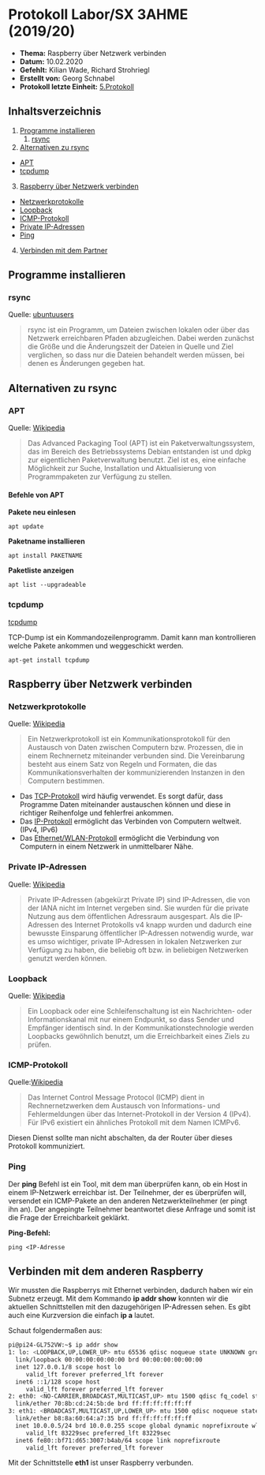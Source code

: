 # Protokoll Labor/SX 3AHME (2019/20)

* **Thema:** Raspberry über Netzwerk verbinden
* **Datum:** 10.02.2020
* **Gefehlt:** Kilian Wade, Richard Strohriegl
* **Erstellt von:** Georg Schnabel
* **Protokoll letzte Einheit:** [5.Protokoll](protokoll_2020-02-03_snagem17.md)

## Inhaltsverzeichnis
1. [Programme installieren](#programme-installieren)
   1. [rsync](https://wiki.ubuntuusers.de/rsync/)
2.  [Alternativen zu rsync](#alternativen-zu-rsync)
  * [APT](https://de.wikipedia.org/wiki/Advanced_Packaging_Tool)
  * [tcpdump](https://wiki.ubuntuusers.de/tcpdump/)
3. [Raspberry über Netzwerk verbinden](#raspberry-über-netzwerk-verbinden)
  * [Netzwerkprotokolle](https://de.wikipedia.org/wiki/Netzwerkprotokoll)
  * [Loopback](https://de.wikipedia.org/wiki/Loopback)
  * [ICMP-Protokoll](https://de.wikipedia.org/wiki/Internet_Control_Message_Protocol)
  * [Private IP-Adressen](https://de.wikipedia.org/wiki/Private_IP-Adresse)
  * [Ping](https://de.wikipedia.org/wiki/Ping_(Datenübertragung))
4. [Verbinden mit dem Partner](#verbinden-mit-dem-anderen-raspberry)
  
 ## Programme installieren
 ### rsync
 Quelle: [ubuntuusers](https://wiki.ubuntuusers.de/rsync/)
> rsync ist ein Programm, um Dateien zwischen lokalen oder über das Netzwerk erreichbaren Pfaden abzugleichen. Dabei werden zunächst die Größe und die Änderungszeit der Dateien in Quelle und Ziel verglichen, so dass nur die Dateien behandelt werden müssen, bei denen es Änderungen gegeben hat.
 
## Alternativen zu rsync
### APT
Quelle: [Wikipedia](https://de.wikipedia.org/wiki/Advanced_Packaging_Tool)
> Das Advanced Packaging Tool (APT) ist ein Paketverwaltungssystem, das im Bereich des Betriebssystems Debian entstanden ist und dpkg zur eigentlichen Paketverwaltung benutzt. Ziel ist es, eine einfache Möglichkeit zur Suche, Installation und Aktualisierung von Programmpaketen zur Verfügung zu stellen.

#### Befehle von APT
**Pakete neu einlesen**
```
apt update
```
**Paketname installieren**
```
apt install PAKETNAME
```
**Paketliste anzeigen**
```
apt list --upgradeable
```

### tcpdump

[tcpdump](https://wiki.ubuntuusers.de/tcpdump/)

TCP-Dump ist ein Kommandozeilenprogramm. Damit kann man kontrollieren welche Pakete ankommen und weggeschickt werden.
```
apt-get install tcpdump
```

  ## Raspberry über Netzwerk verbinden
  
  ### Netzwerkprotokolle
  Quelle: [Wikipedia](https://de.wikipedia.org/wiki/Netzwerkprotokoll)
  > Ein Netzwerkprotokoll ist ein Kommunikationsprotokoll für den Austausch von Daten zwischen Computern bzw. Prozessen, die in einem Rechnernetz miteinander verbunden sind. Die Vereinbarung besteht aus einem Satz von Regeln und Formaten, die das Kommunikationsverhalten der kommunizierenden Instanzen in den Computern bestimmen. 
  
  * Das [TCP-Protokoll](https://de.wikipedia.org/wiki/Transmission_Control_Protocol) wird häufig verwendet. Es sorgt dafür, dass Programme Daten miteinander austauschen können und diese in richtiger Reihenfolge und fehlerfrei ankommen. 
  * Das [IP-Protokoll](https://de.wikipedia.org/wiki/Internet_Protocol) ermöglicht das Verbinden von Computern weltweit.(IPv4, IPv6)
  * Das [Ethernet/WLAN-Protokoll](https://de.wikipedia.org/wiki/Ethernet) ermöglicht die Verbindung von Computern in einem Netzwerk in unmittelbarer Nähe.
  
   ### Private IP-Adressen
 Quelle: [Wikipedia](https://de.wikipedia.org/wiki/Private_IP-Adresse)
 > Private IP-Adressen (abgekürzt Private IP) sind IP-Adressen, die von der IANA nicht im Internet vergeben sind. Sie wurden für die private Nutzung aus dem öffentlichen Adressraum ausgespart. Als die IP-Adressen des Internet Protokolls v4 knapp wurden und dadurch eine bewusste Einsparung öffentlicher IP-Adressen notwendig wurde, war es umso wichtiger, private IP-Adressen in lokalen Netzwerken zur Verfügung zu haben, die beliebig oft bzw. in beliebigen Netzwerken genutzt werden können.
  
  ### Loopback
  Quelle: [Wikipedia](https://de.wikipedia.org/wiki/Loopback)
  > Ein Loopback oder eine Schleifenschaltung ist ein Nachrichten- oder Informationskanal mit nur einem Endpunkt, so dass Sender und Empfänger identisch sind. 
In der Kommunikationstechnologie werden Loopbacks gewöhnlich benutzt, um die Erreichbarkeit eines Ziels zu prüfen.

### ICMP-Protokoll

Quelle:[Wikipedia](https://de.wikipedia.org/wiki/Internet_Control_Message_Protocol)
> Das Internet Control Message Protocol (ICMP) dient in Rechnernetzwerken dem Austausch von Informations- und Fehlermeldungen über das Internet-Protokoll in der Version 4 (IPv4). Für IPv6 existiert ein ähnliches Protokoll mit dem Namen ICMPv6. 

Diesen Dienst sollte man nicht abschalten, da der Router über dieses Protokoll kommuniziert.

 ### Ping
 Der **ping** Befehl ist ein Tool, mit dem man überprüfen kann, ob ein Host in einem IP-Netzwerk erreichbar ist. Der Teilnehmer, der es überprüfen will,  versendet ein ICMP-Pakete an den anderen Netzwerkteilnehmer (er pingt ihn an). Der angepingte Teilnehmer beantwortet diese Anfrage und somit ist die Frage der Erreichbarkeit geklärkt.
 
 **Ping-Befehl:**
 ```
 ping <IP-Adresse
 ```
 
 ## Verbinden mit dem anderen Raspberry
 Wir mussten die Raspberrys mit Ethernet verbinden, dadurch haben wir ein Subnetz erzeugt. Mit dem Kommando **ip addr show** konnten wir die aktuellen Schnittstellen mit den dazugehörigen IP-Adressen sehen. Es gibt auch eine Kurzversion die einfach **ip a** lautet.
 
 Schaut folgendermaßen aus:
  ```bash
 pi@pi24-GL752VW:~$ ip addr show
1: lo: <LOOPBACK,UP,LOWER_UP> mtu 65536 qdisc noqueue state UNKNOWN group default qlen 1000
    link/loopback 00:00:00:00:00:00 brd 00:00:00:00:00:00
    inet 127.0.0.1/8 scope host lo
       valid_lft forever preferred_lft forever
    inet6 ::1/128 scope host 
       valid_lft forever preferred_lft forever
2: eth0: <NO-CARRIER,BROADCAST,MULTICAST,UP> mtu 1500 qdisc fq_codel state DOWN group default qlen 1000
    link/ether 70:8b:cd:24:5b:de brd ff:ff:ff:ff:ff:ff
3: eth1: <BROADCAST,MULTICAST,UP,LOWER_UP> mtu 1500 qdisc noqueue state UP group default qlen 1000
    link/ether b8:8a:60:64:a7:35 brd ff:ff:ff:ff:ff:ff
    inet 10.0.0.5/24 brd 10.0.0.255 scope global dynamic noprefixroute wlp2s0
       valid_lft 83229sec preferred_lft 83229sec
    inet6 fe80::bf71:d65:3007:b4ab/64 scope link noprefixroute 
       valid_lft forever preferred_lft forever
```
Mit der Schnittstelle **eth1** ist unser Raspberry verbunden.
